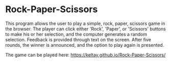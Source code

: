 # Rock-Paper-Scissors

This program allows the user to play a simple, rock, paper, scissors game in the browser. The player can click either 'Rock', 'Paper', or 'Scissors' buttons to make his or her selection, and the computer generates a random selection. Feedback is provided through text on the screen. After five rounds, the winner is announced, and the option to play again is presented.

The game can be played here:
https://keltay.github.io/Rock-Paper-Scissors/
